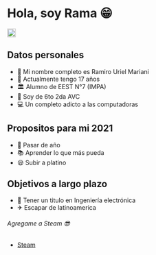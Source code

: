 # Hola, soy Rama 😁 

<img src="https://media.giphy.com/media/8RvL5KGDdP5i7Ns4gK/giphy.gif" width="20">

## Datos personales
- 👦 Mi nombre completo es Ramiro Uriel Mariani 
- 📅 Actualmente tengo 17 años
- 🏛 Alumno de EEST N°7 (IMPA)
- 🤙 Soy de 6to 2da AVC
- 💻 Un completo adicto a las computadoras

## Propositos para mi 2021
- 🙏 Pasar de año 
- 📚 Aprender lo que más pueda 
- 😪 Subir a platino

## Objetivos a largo plazo
- 📜 Tener un titulo en Ingeniería electrónica
- ✈ Escapar de latinoamerica

###### Agregame a Steam 😎
- [Steam]
<br />

[Steam]: https://steamcommunity.com/profiles/76561198250611918/
